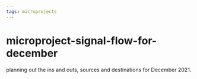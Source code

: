 ```yaml
---
tags: microprojects
---
```


# microproject-signal-flow-for-december

planning out the ins and outs, sources and destinations for December 2021.
